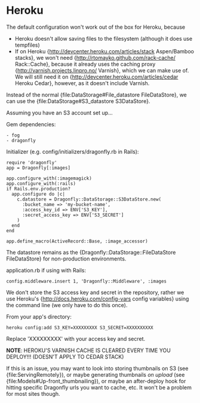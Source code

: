 Heroku
======

The default configuration won't work out of the box for Heroku, because

- Heroku doesn't allow saving files to the filesystem (although it does use tempfiles)
- If on Heroku {http://devcenter.heroku.com/articles/stack Aspen/Bamboo stacks}, we won't need {http://rtomayko.github.com/rack-cache/ Rack::Cache},
because it already uses the caching proxy {http://varnish.projects.linpro.no/ Varnish}, which we can make use of.
We will still need it on {http://devcenter.heroku.com/articles/cedar Heroku Cedar}, however, as it doesn't include Varnish.

Instead of the normal {file:DataStorage#File\_datastore FileDataStore}, we can use the {file:DataStorage#S3\_datastore S3DataStore}.

Assuming you have an S3 account set up...

Gem dependencies:

    - fog
    - dragonfly

Initializer (e.g. config/initializers/dragonfly.rb in Rails):

    require 'dragonfly'
    app = Dragonfly[:images]

    app.configure_with(:imagemagick)
    app.configure_with(:rails)
    if Rails.env.production?
      app.configure do |c|
        c.datastore = Dragonfly::DataStorage::S3DataStore.new(
          :bucket_name => 'my-bucket-name',
          :access_key_id => ENV['S3_KEY'],
          :secret_access_key => ENV['S3_SECRET']
        )
      end
    end

    app.define_macro(ActiveRecord::Base, :image_accessor)

The datastore remains as the {Dragonfly::DataStorage::FileDataStore FileDataStore} for non-production environments.

application.rb if using with Rails:

    config.middleware.insert 1, 'Dragonfly::Middleware', :images

We don't store the S3 access key and secret in the repository, rather we use Heroku's
{http://docs.heroku.com/config-vars config variables} using the command line (we only have to do this once).

From your app's directory:

    heroku config:add S3_KEY=XXXXXXXXX S3_SECRET=XXXXXXXXXX

Replace 'XXXXXXXXX' with your access key and secret.

**NOTE**: HEROKU'S VARNISH CACHE IS CLEARED EVERY TIME YOU DEPLOY!!! (DOESN'T APPLY TO CEDAR STACK)

If this is an issue, you may want to look into storing thumbnails on S3 (see {file:ServingRemotely}), or maybe generating thumbnails _on upload_ (see {file:Models#Up-front_thumbnailing}), or maybe an after-deploy hook for hitting specific Dragonfly urls you want to cache, etc.
It won't be a problem for most sites though.
